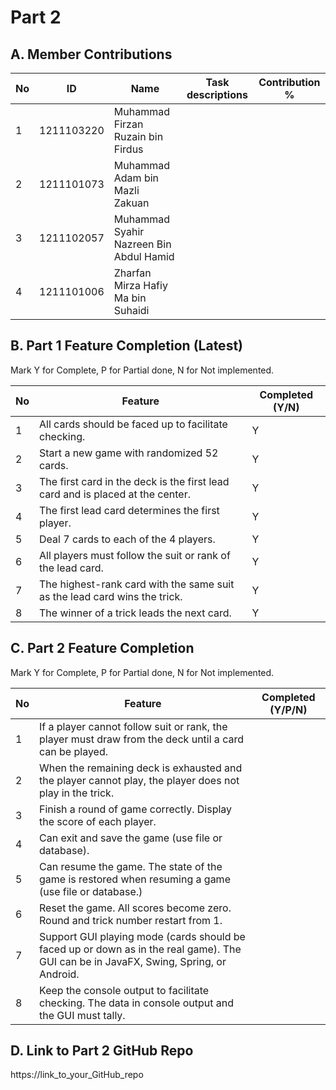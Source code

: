 # Part 2

## A. Member Contributions

| No  | ID         | Name                                    | Task descriptions | Contribution % |
| --- | ---------- | --------------------------------------- | ----------------- | -------------- |
| 1   | 1211103220 | Muhammad Firzan Ruzain bin Firdus       |                   |                |
| 2   | 1211101073 | Muhammad Adam bin Mazli Zakuan          |                   |                |
| 3   | 1211102057 | Muhammad Syahir Nazreen Bin Abdul Hamid |                   |                |
| 4   | 1211101006 | Zharfan Mirza Hafiy Ma bin Suhaidi      |                   |                |

## B. Part 1 Feature Completion (Latest)

Mark Y for Complete, P for Partial done, N for Not implemented.

| No  | Feature                                                                        | Completed (Y/N) |
| --- | ------------------------------------------------------------------------------ | --------------- |
| 1   | All cards should be faced up to facilitate checking.                           | Y               |
| 2   | Start a new game with randomized 52 cards.                                     | Y               |
| 3   | The first card in the deck is the first lead card and is placed at the center. | Y               |
| 4   | The first lead card determines the first player.                               | Y               |
| 5   | Deal 7 cards to each of the 4 players.                                         | Y               |
| 6   | All players must follow the suit or rank of the lead card.                     | Y               |
| 7   | The highest-rank card with the same suit as the lead card wins the trick.      | Y               |
| 8   | The winner of a trick leads the next card.                                     | Y               |

## C. Part 2 Feature Completion

Mark Y for Complete, P for Partial done, N for Not implemented.

| No  | Feature                                                                                                                               | Completed (Y/P/N) |
| --- | ------------------------------------------------------------------------------------------------------------------------------------- | ----------------- |
| 1   | If a player cannot follow suit or rank, the player must draw from the deck until a card can be played.                                |                   |
| 2   | When the remaining deck is exhausted and the player cannot play, the player does not play in the trick.                               |                   |
| 3   | Finish a round of game correctly. Display the score of each player.                                                                   |                   |
| 4   | Can exit and save the game (use file or database).                                                                                    |                   |
| 5   | Can resume the game. The state of the game is restored when resuming a game (use file or database.)                                   |                   |
| 6   | Reset the game. All scores become zero. Round and trick number restart from 1.                                                        |                   |
| 7   | Support GUI playing mode (cards should be faced up or down as in the real game). The GUI can be in JavaFX, Swing, Spring, or Android. |                   |
| 8   | Keep the console output to facilitate checking. The data in console output and the GUI must tally.                                    |                   |

## D. Link to Part 2 GitHub Repo

https://link_to_your_GitHub_repo
